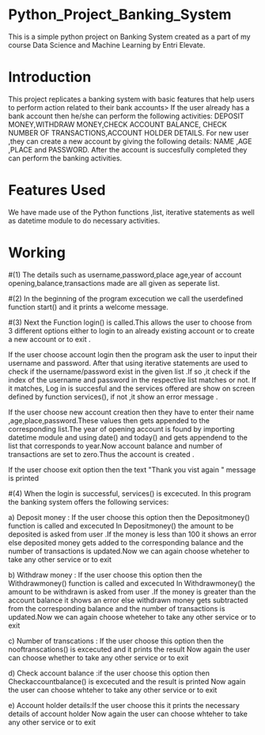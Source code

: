 # Python_Project_Banking_System
This is a simple python project on Banking System created as a part of my course Data Science and Machine Learning by Entri Elevate.


# Introduction
This project replicates a banking system with basic features that help users to perform action related to their bank accounts>
If the user already has a bank account then he/she can perform the following activities: DEPOSIT MONEY,WITHDRAW MONEY,CHECK ACCOUNT BALANCE,
CHECK NUMBER OF TRANSACTIONS,ACCOUNT HOLDER DETAILS.
For new user ,they can create a new account by giving the following details: NAME ,AGE ,PLACE and PASSWORD.
After the account is succesfully completed they can perform the banking activities.

# Features Used
 
We have made use of the Python functions ,list, iterative statements as well as datetime module to do necessary activities.

# Working

#(1) The details such as username,password,place age,year of account opening,balance,transactions made are all given as seperate list.

#(2) In the beginning of the program excecution we call the userdefined function start() and it prints a welcome message.

#(3) Next the Function login() is called.This allows the user to choose from 3 different options either to login to an already existing        account or to create a new account or to exit .

  If the user choose account login then the program ask the user to input their username and password.
  After that using iterative statements are used to check if the username/password exist in the given list .If so ,it check if the index    of the username and password in the respective list matches or not. If it matches, Log in is succesful and the services offered are 
  show on screen defined by function services(), if not ,it show an error message .
  
  If the user choose new account creation then they have to enter their name ,age,place,password.These values then gets appended to the     corresponding list.The year of opening account is found by importing datetime module and using date() and today() and gets appendend to   the list that corresponds to year.Now account balance and number of transactions are set to zero.Thus the account is created .
  
  If the user choose exit option then the text "Thank you vist again " message is printed

#(4) When the login is successful, services() is excecuted.
    In this program the banking system offers the following services:

  a) Deposit money : If the user choose this option then the Depositmoney() function is called and excecuted
     In Depositmoney() the amount to be deposited is asked from user .If the money is less than 100 it shows an error else deposited 
     money gets added to the corresponding balance and the number of transactions is updated.Now we can again choose wheteher to take any 
    other service or to exit
 
 b) Withdraw money : If the user choose this option then the Withdrawmoney() function is called and excecuted
    In Withdrawmoney() the amount to be withdrawn is asked from user .If the money is greater than the account balance it shows an error 
    else withdrawn money gets subtracted from the corresponding balance and the number of transactions is updated.Now we can again choose 
    wheteher to take any other service or to exit
 
 c) Number of transcations : If the user choose this option then the nooftranscations() is excecuted and it prints the result
    Now again the user can choose whether to take any other service or to exit
 
 d) Check account balance :if the user choose this option then Checkaccountbalance() is excecuted and the result is printed
    Now again the user can  choose whteher to take any other service or to exit
 
 e) Account holder details:If the user choose this  it prints the necessary details of account holder
    Now again the user can  choose whteher to take any other service or to exit
  
 















